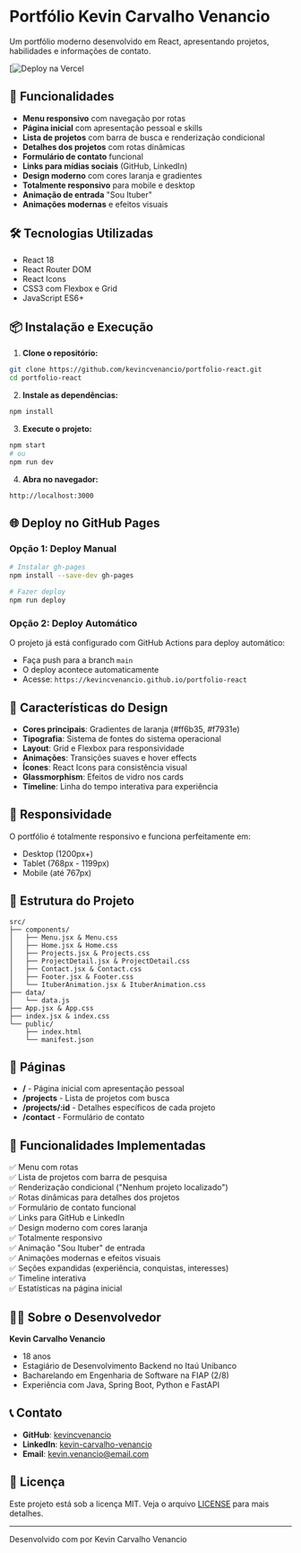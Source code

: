 # Portfólio Kevin Carvalho Venancio

Um portfólio moderno desenvolvido em React, apresentando projetos, habilidades e informações de contato.

[![Deploy na Vercel](https://meu-portifolio-sksn.vercel.app/projects)

## 🚀 Funcionalidades

- **Menu responsivo** com navegação por rotas
- **Página inicial** com apresentação pessoal e skills
- **Lista de projetos** com barra de busca e renderização condicional
- **Detalhes dos projetos** com rotas dinâmicas
- **Formulário de contato** funcional
- **Links para mídias sociais** (GitHub, LinkedIn)
- **Design moderno** com cores laranja e gradientes
- **Totalmente responsivo** para mobile e desktop
- **Animação de entrada** "Sou Ituber"
- **Animações modernas** e efeitos visuais

## 🛠️ Tecnologias Utilizadas

- React 18
- React Router DOM
- React Icons
- CSS3 com Flexbox e Grid
- JavaScript ES6+

## 📦 Instalação e Execução

1. **Clone o repositório:**
```bash
git clone https://github.com/kevincvenancio/portfolio-react.git
cd portfolio-react
```

2. **Instale as dependências:**
```bash
npm install
```

3. **Execute o projeto:**
```bash
npm start
# ou
npm run dev
```

4. **Abra no navegador:**
```
http://localhost:3000
```

## 🌐 Deploy no GitHub Pages

### Opção 1: Deploy Manual
```bash
# Instalar gh-pages
npm install --save-dev gh-pages

# Fazer deploy
npm run deploy
```

### Opção 2: Deploy Automático
O projeto já está configurado com GitHub Actions para deploy automático:
- Faça push para a branch `main`
- O deploy acontece automaticamente
- Acesse: `https://kevincvenancio.github.io/portfolio-react`

## 🎨 Características do Design

- **Cores principais**: Gradientes de laranja (#ff6b35, #f7931e)
- **Tipografia**: Sistema de fontes do sistema operacional
- **Layout**: Grid e Flexbox para responsividade
- **Animações**: Transições suaves e hover effects
- **Ícones**: React Icons para consistência visual
- **Glassmorphism**: Efeitos de vidro nos cards
- **Timeline**: Linha do tempo interativa para experiência

## 📱 Responsividade

O portfólio é totalmente responsivo e funciona perfeitamente em:
- Desktop (1200px+)
- Tablet (768px - 1199px)
- Mobile (até 767px)

## 🔧 Estrutura do Projeto

```
src/
├── components/
│   ├── Menu.jsx & Menu.css
│   ├── Home.jsx & Home.css
│   ├── Projects.jsx & Projects.css
│   ├── ProjectDetail.jsx & ProjectDetail.css
│   ├── Contact.jsx & Contact.css
│   ├── Footer.jsx & Footer.css
│   └── ItuberAnimation.jsx & ItuberAnimation.css
├── data/
│   └── data.js
├── App.jsx & App.css
├── index.jsx & index.css
└── public/
    ├── index.html
    └── manifest.json
```

## 📄 Páginas

- **/** - Página inicial com apresentação pessoal
- **/projects** - Lista de projetos com busca
- **/projects/:id** - Detalhes específicos de cada projeto
- **/contact** - Formulário de contato

## 🎯 Funcionalidades Implementadas

✅ Menu com rotas  
✅ Lista de projetos com barra de pesquisa  
✅ Renderização condicional ("Nenhum projeto localizado")  
✅ Rotas dinâmicas para detalhes dos projetos  
✅ Formulário de contato funcional  
✅ Links para GitHub e LinkedIn  
✅ Design moderno com cores laranja  
✅ Totalmente responsivo  
✅ Animação "Sou Ituber" de entrada  
✅ Animações modernas e efeitos visuais  
✅ Seções expandidas (experiência, conquistas, interesses)  
✅ Timeline interativa  
✅ Estatísticas na página inicial  

## 👨‍💻 Sobre o Desenvolvedor

**Kevin Carvalho Venancio**  
- 18 anos
- Estagiário de Desenvolvimento Backend no Itaú Unibanco
- Bacharelando em Engenharia de Software na FIAP (2/8)
- Experiência com Java, Spring Boot, Python e FastAPI

## 📞 Contato

- **GitHub**: [kevincvenancio](https://github.com/kevincvenancio)
- **LinkedIn**: [kevin-carvalho-venancio](https://linkedin.com/in/kevin-carvalho-venancio)
- **Email**: kevin.venancio@email.com

## 📝 Licença

Este projeto está sob a licença MIT. Veja o arquivo [LICENSE](LICENSE) para mais detalhes.

---

Desenvolvido com por Kevin Carvalho Venancio

